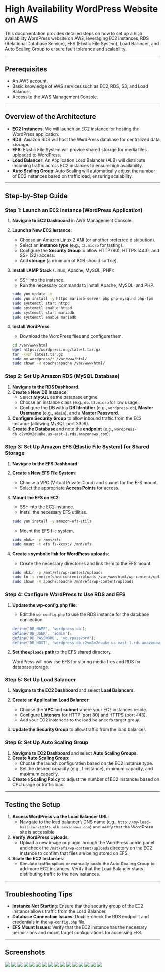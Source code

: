 
# High Availability WordPress Website on AWS

This documentation provides detailed steps on how to set up a high availability WordPress website on AWS, leveraging EC2 instances, RDS (Relational Database Service), EFS (Elastic File System), Load Balancer, and Auto Scaling Group to ensure fault tolerance and scalability.

---

## Prerequisites
- An AWS account.
- Basic knowledge of AWS services such as EC2, RDS, S3, and Load Balancer.
- Access to the AWS Management Console.

---

## Overview of the Architecture

- **EC2 Instances**: We will launch an EC2 instance for hosting the WordPress application.
- **RDS**: Amazon RDS will host the WordPress database for centralized data storage.
- **EFS**: Elastic File System will provide shared storage for media files uploaded to WordPress.
- **Load Balancer**: An Application Load Balancer (ALB) will distribute incoming traffic across EC2 instances to ensure high availability.
- **Auto Scaling Group**: Auto Scaling will automatically adjust the number of EC2 instances based on traffic load, ensuring scalability.

---

## Step-by-Step Guide

### Step 1: Launch an EC2 Instance (WordPress Application)
1. **Navigate to EC2 Dashboard** in AWS Management Console.
2. **Launch a New EC2 Instance**:
   - Choose an Amazon Linux 2 AMI (or another preferred distribution).
   - Select an **instance type** (e.g., `t2.micro` for testing).
   - Configure the **Security Group** to allow HTTP (80), HTTPS (443), and SSH (22) access.
   - Add **storage** (a minimum of 8GB should suffice).
3. **Install LAMP Stack** (Linux, Apache, MySQL, PHP):
   - SSH into the instance.
   - Run the necessary commands to install Apache, MySQL, and PHP.

   ```bash
   sudo yum update -y
   sudo yum install -y httpd mariadb-server php php-mysqlnd php-fpm
   sudo systemctl start httpd
   sudo systemctl enable httpd
   sudo systemctl start mariadb
   sudo systemctl enable mariadb
   ```

4. **Install WordPress**:
   - Download the WordPress files and configure them.

   ```bash
   cd /var/www/html
   wget https://wordpress.org/latest.tar.gz
   tar -xvzf latest.tar.gz
   sudo mv wordpress/* /var/www/html/
   sudo chown -R apache:apache /var/www/html/
   ```

### Step 2: Set Up Amazon RDS (MySQL Database)
1. **Navigate to the RDS Dashboard**.
2. **Create a New DB Instance**:
   - Select **MySQL** as the database engine.
   - Choose an instance class (e.g., `db.t3.micro` for low usage).
   - Configure the DB with a **DB Identifier** (e.g., `wordpress-db`), **Master Username** (e.g., `admin`), and a **Master Password**.
3. **Configure Security Group** to allow inbound traffic from the EC2 instance (allowing MySQL port 3306).
4. **Create the Database** and note the **endpoint** (e.g., `wordpress-db.c2vm8m2euuke.us-east-1.rds.amazonaws.com`).

### Step 3: Set Up Amazon EFS (Elastic File System) for Shared Storage
1. **Navigate to the EFS Dashboard**.
2. **Create a New EFS File System**:
   - Choose a VPC (Virtual Private Cloud) and subnet for the EFS mount.
   - Select the appropriate **Access Points** for access.
3. **Mount the EFS on EC2**:
   - SSH into the EC2 instance.
   - Install the necessary EFS utilities.

   ```bash
   sudo yum install -y amazon-efs-utils
   ```

   - Mount the EFS file system.

   ```bash
   sudo mkdir -p /mnt/efs
   sudo mount -t efs fs-xxxx:/ /mnt/efs
   ```

4. **Create a symbolic link for WordPress uploads**:
   - Create the necessary directories and link them to the EFS mount.

   ```bash
   sudo mkdir -p /mnt/efs/wp-content/uploads
   sudo ln -s /mnt/efs/wp-content/uploads /var/www/html/wp-content/uploads
   sudo chown -R apache:apache /mnt/efs/wp-content/uploads
   ```

### Step 4: Configure WordPress to Use RDS and EFS
1. **Update the wp-config.php file**:
   - Edit the `wp-config.php` to use the RDS instance for the database connection.

   ```php
   define('DB_NAME', 'wordpress-db');
   define('DB_USER', 'admin');
   define('DB_PASSWORD', 'yourpassword');
   define('DB_HOST', 'wordpress-db.c2vm8m2euuke.us-east-1.rds.amazonaws.com');
   ```

2. **Set the `uploads` path** to the EFS shared directory.
   
   WordPress will now use EFS for storing media files and RDS for database storage.

### Step 5: Set Up Load Balancer
1. **Navigate to the EC2 Dashboard** and select **Load Balancers**.
2. **Create an Application Load Balancer**:
   - Choose the **VPC** and **subnet** where your EC2 instances reside.
   - Configure **Listeners** for HTTP (port 80) and HTTPS (port 443).
   - Add your EC2 instances to the load balancer’s target group.

3. **Update the Security Group** to allow traffic from the load balancer.

### Step 6: Set Up Auto Scaling Group
1. **Navigate to EC2 Dashboard** and select **Auto Scaling Groups**.
2. **Create Auto Scaling Group**:
   - Choose the launch configuration based on the EC2 instance type.
   - Set the desired capacity (e.g., 1 instance), minimum capacity, and maximum capacity.
3. **Create a Scaling Policy** to adjust the number of EC2 instances based on CPU usage or traffic load.

---

## Testing the Setup
1. **Access WordPress via the Load Balancer URL**:
   - Navigate to the load balancer’s DNS name (e.g., `http://my-load-balancer-12345.elb.amazonaws.com`) and verify that the WordPress site is accessible.
2. **Verify WordPress Uploads**:
   - Upload a new image or plugin through the WordPress admin panel and check the `/mnt/efs/wp-content/uploads` directory on the EC2 instance to confirm that files are being stored on EFS.
3. **Scale the EC2 Instances**:
   - Simulate traffic spikes or manually scale the Auto Scaling Group to add more EC2 instances. Verify that the Load Balancer starts distributing traffic to the new instances.

---

## Troubleshooting Tips
- **Instance Not Starting**: Ensure that the security group of the EC2 instance allows traffic from the Load Balancer.
- **Database Connection Issues**: Double-check the RDS endpoint and credentials in the `wp-config.php` file.
- **EFS Mount Issues**: Verify that the EC2 instance has the necessary permissions and mount target configurations for accessing EFS.

---

## Screenshots
<img src="./screenshots/1.png">
<img src="./screenshots/2.png">
<img src="./screenshots/3.png">
<img src="./screenshots/4.png">
<img src="./screenshots/5.png">
<img src="./screenshots/6.png">
<img src="./screenshots/7.png">
<img src="./screenshots/8.png">
<img src="./screenshots/9.png">
<img src="./screenshots/10.png">
<img src="./screenshots/11.png">
<img src="./screenshots/12png">
<img src="./screenshots/13.png">
<img src="./screenshots/14.png">
<img src="./screenshots/15.png">
<img src="./screenshots/16.png">